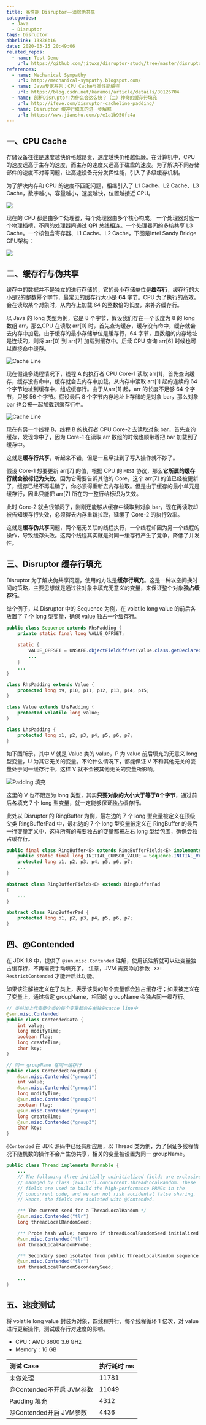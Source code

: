 ```yaml
---
title: 高性能 Disruptor——消除伪共享
categories:
  - Java
  - Disruptor
tags: Disruptor
abbrlink: 13836b16
date: 2020-03-15 20:49:06
related_repos:
  - name: Test Demo
    url: https://github.com/jitwxs/disruptor-study/tree/master/disruptor-demo/src/test/java/jit/wxs/disruptor/demo/flashsharing
references:
  - name: Mechanical Sympathy
    url: http://mechanical-sympathy.blogspot.com/
  - name: Java专家系列：CPU Cache与高性能编程
    url: https://blog.csdn.net/karamos/article/details/80126704
  - name: 剖析Disruptor:为什么会这么快？（二）神奇的缓存行填充
    url: http://ifeve.com/disruptor-cacheline-padding/
  - name: Disruptor 缓冲行填充的进一步解释
    url: https://www.jianshu.com/p/e1a1b950fc4a
---
```


## 一、CPU Cache

存储设备往往是速度越快价格越昂贵，速度越快价格越低廉。在计算机中，CPU 的速度远高于主存的速度，而主存的速度又远高于磁盘的速度。为了解决不同存储部件的速度不对等问题，让高速设备充分发挥性能，引入了多级缓存机制。

为了解决内存和 CPU 的速度不匹配问题，相继引入了 L1 Cache、L2 Cache、L3 Cache，数字越小，容量越小，速度越快，位置越接近 CPU。

![](https://cdn.jsdelivr.net/gh/jitwxs/cdn/blog/posts/202003/20200315233546582.png)

现在的 CPU 都是由多个处理器，每个处理器由多个核心构成。 一个处理器对应一个物理插槽，不同的处理器间通过 QPI 总线相连。一个处理器间的多核共享 L3 Cache。一个核包含寄存器、L1 Cache、L2 Cache，下图是Intel Sandy Bridge CPU架构：

![](https://cdn.jsdelivr.net/gh/jitwxs/cdn/blog/posts/202003/20200315233629903.png)

## 二、缓存行与伪共享

缓存中的数据并不是独立的进行存储的，它的最小存储单位是**缓存行**，缓存行的大小是2的整数幂个字节，最常见的缓存行大小是 **64** 字节。CPU 为了执行的高效，会在读取某个对象时，从内存上加载 64 的整数倍的长度，来补齐缓存行。

以 Java 的 long 类型为例，它是 8 个字节，假设我们存在一个长度为 8 的 long 数组 arr，那么CPU 在读取 arr[0] 时，首先查询缓存，缓存没有命中，缓存就会去内存中加载。由于缓存的最小存储单位是缓存行，64 字节，且数组的内存地址是连续的，则将 arr[0] 到 arr[7] 加载到缓存中。后续 CPU 查询 arr[6] 时候也可以直接命中缓存。

![Cache Line](https://cdn.jsdelivr.net/gh/jitwxs/cdn/blog/posts/202003/20200315220302457.png)

现在假设多线程情况下，线程 A 的执行者 CPU Core-1 读取 arr[1]，首先查询缓存，缓存没有命中，缓存就会去内存中加载。从内存中读取 arr[1] 起的连续的 64 个字节地址到缓存中，组成缓存行。由于从arr[1] 起，arr 的长度不足够 64 个字节，只够 56 个字节。假设最后 8 个字节内存地址上存储的是对象 bar，那么对象 bar 也会被一起加载到缓存行中。

![Cache Line](https://cdn.jsdelivr.net/gh/jitwxs/cdn/blog/posts/202003/20200315221131793.png)

现在有另一个线程 B，线程 B 的执行者 CPU Core-2 去读取对象 bar，首先查询缓存，发现命中了，因为 Core-1 在读取 arr 数组的时候也顺带着把 bar 加载到了缓存中。

这就是**缓存行共享**，听起来不错，但是一旦牵扯到了写入操作就不妙了。

假设 Core-1 想要更新 arr[7] 的值，根据 CPU 的  `MESI` 协议，那么**它所属的缓存行就会被标记为失效**。因为它需要告诉其他的 Core，这个 arr[7] 的值已经被更新了，缓存已经不再准确了，你必须得重新去内存拉取。但是由于缓存的最小单元是缓存行，因此只能把 arr[7] 所在的一整行给标识为失效。

此时 Core-2 就会很郁闷了，刚刚还能够从缓存中读取到对象 bar，现在再读取却被告知缓存行失效，必须得去内存重新拉取，延缓了 Core-2 的执行效率。

这就是**缓存伪共享**问题，两个毫无关联的线程执行，一个线程却因为另一个线程的操作，导致缓存失效。这两个线程其实就是对同一缓存行产生了竞争，降低了并发性。

## 三、Disruptor 缓存行填充

Disruptor 为了解决伪共享问题，使用的方法是**缓存行填充**。这是一种以空间换时间的策略，主要思想就是通过往对象中填充无意义的变量，来保证整个对象**独占缓存行**。

举个例子，以 Disruptor 中的 Sequence 为例，在 volatile long value 的前后各放置了 7 个 long 型变量，确保 value 独占一个缓存行。

```java
public class Sequence extends RhsPadding {
    private static final long VALUE_OFFSET;
    
    static {
        VALUE_OFFSET = UNSAFE.objectFieldOffset(Value.class.getDeclaredField("value"));
        ...
    }
    ...
}

class RhsPadding extends Value {
    protected long p9, p10, p11, p12, p13, p14, p15;
}

class Value extends LhsPadding {
    protected volatile long value;
}

class LhsPadding {
    protected long p1, p2, p3, p4, p5, p6, p7;
}
```

如下图所示，其中 V 就是 Value 类的 value，P 为 value 前后填充的无意义 long 型变量，U 为其它无关的变量。不论什么情况下，都能保证 V 不和其他无关的变量处于同一缓存行中，这样 V 就不会被其他无关的变量所影响。

![Padding 填充](https://cdn.jsdelivr.net/gh/jitwxs/cdn/blog/posts/202003/20200315233704730.jpg)

这里的 V 也不限定为 long 类型，其实**只要对象的大小大于等于8个字节**，通过前后各填充 7 个 long 型变量，就一定能够保证独占缓存行。

此处以 Disruptor 的 RingBuffer 为例，最左边的 7 个 long 型变量被定义在顶级父类 RingBufferPad 中，最右边的 7 个 long 型变量被定义在 RingBuffer 的最后一行变量定义中，这样所有的需要独占的变量都被左右 long 型给包围，确保会独占缓存行。

```java
public final class RingBuffer<E> extends RingBufferFields<E> implements Cursored, EventSequencer<E>, EventSink<E> {
    public static final long INITIAL_CURSOR_VALUE = Sequence.INITIAL_VALUE;
    protected long p1, p2, p3, p4, p5, p6, p7;
    ...
}

abstract class RingBufferFields<E> extends RingBufferPad
{
    ...
}

abstract class RingBufferPad {
    protected long p1, p2, p3, p4, p5, p6, p7;
}
```

## 四、@Contended

在 JDK 1.8 中，提供了 ` @sun.misc.Contended ` 注解，使用该注解就可以让变量独占缓存行，不再需要手动填充了。 注意，JVM 需要添加参数 `-XX:-RestrictContended` 才能开启此功能。

如果该注解被定义在了类上，表示该类的每个变量都会独占缓存行；如果被定义在了变量上，通过指定 groupName，相同的 groupName 会独占同一缓存行。

```java
// 类前加上代表整个类的每个变量都会在单独的cache line中
@sun.misc.Contended
public class ContendedData {
    int value;
    long modifyTime;
    boolean flag;
    long createTime;
    char key;
}

// 同一 groupName 在同一缓存行
public class ContendedGroupData {
    @sun.misc.Contended("group1")
    int value;
    @sun.misc.Contended("group1")
    long modifyTime;
    @sun.misc.Contended("group2")
    boolean flag;
    @sun.misc.Contended("group3")
    long createTime;
    @sun.misc.Contended("group3")
    char key;
}
```

`@Contended` 在 JDK 源码中已经有所应用，以 Thread 类为例，为了保证多线程情况下随机数的操作不会产生伪共享，相关的变量被设置为同一 groupName。

```java
public class Thread implements Runnable {
    ...
    // The following three initially uninitialized fields are exclusively
    // managed by class java.util.concurrent.ThreadLocalRandom. These
    // fields are used to build the high-performance PRNGs in the
    // concurrent code, and we can not risk accidental false sharing.
    // Hence, the fields are isolated with @Contended.

    /** The current seed for a ThreadLocalRandom */
    @sun.misc.Contended("tlr")
    long threadLocalRandomSeed;

    /** Probe hash value; nonzero if threadLocalRandomSeed initialized */
    @sun.misc.Contended("tlr")
    int threadLocalRandomProbe;

    /** Secondary seed isolated from public ThreadLocalRandom sequence */
    @sun.misc.Contended("tlr")
    int threadLocalRandomSecondarySeed;
    
    ...
}
```

## 五、速度测试

将 volatile long value 封装为对象，四线程并行，每个线程循环 1 亿次，对 value 进行更新操作，测试缓存行对速度的影响。

- CPU：AMD 3600 3.6 GHz
- Memory：16 GB

| 测试 Case                | 执行耗时 ms |
| :----------------------- | ----------- |
| 未做处理                 | 11781       |
| @Contended不开启 JVM参数 | 11049       |
| Padding 填充             | 4312        |
| @Contended开启 JVM参数   | 4436        |
